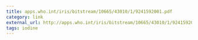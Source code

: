 ```yaml
---
title: ‎apps.who.int/iris/bitstream/10665/43010/1/9241592001.pdf
category: link
external_url: http://apps.who.int/iris/bitstream/10665/43010/1/9241592001.pdf
tags: iodine
---
```

